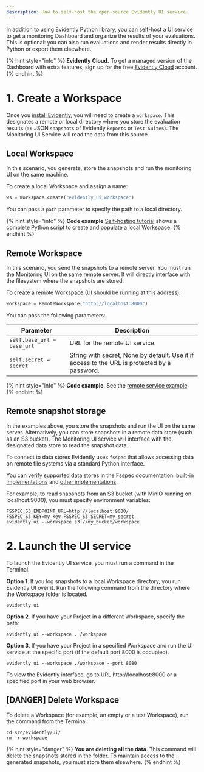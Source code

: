 ```yaml
---
description: How to self-host the open-source Evidently UI service.
---
```


In addition to using Evidently Python library, you can self-host a UI service to get a monitoring Dashboard and organize the results of your evaluations. This is optional: you can also run evaluations and render results directly in Python or export them elsewhere.

{% hint style="info" %}
**Evidently Cloud.** To get a managed version of the Dashboard with extra features, sign up for the free [Evidently Cloud](cloud_account.md) account.
{% endhint %}

# 1. Create a Workspace

Once you [install Evidently](install-evidently.md), you will need to create a `workspace`. This designates a remote or local directory where you store the evaluation results (as JSON `snapshots` of Evidently `Reports` or `Test Suites`). The Monitoring UI Service will read the data from this source. 

## Local Workspace

In this scenario, you generate, store the snapshots and run the monitoring UI on the same machine.

To create a local Workspace and assign a name:

```python
ws = Workspace.create("evidently_ui_workspace")
```

You can pass a `path` parameter to specify the path to a local directory.

{% hint style="info" %}
**Code example** [Self-hosting tutorial](../examples/tutorial-monitoring.md) shows a complete Python script to create and populate a local Workspace.
{% endhint %}

## Remote Workspace

In this scenario, you send the snapshots to a remote server. You must run the Monitoring UI on the same remote server. It will directly interface with the filesystem where the snapshots are stored.

To create a remote Workspace (UI should be running at this address):

```python
workspace = RemoteWorkspace("http://localhost:8000")
```

You can pass the following parameters:

| Parameter | Description |
|---|---|
| `self.base_url = base_url` | URL for the remote UI service. |
| `self.secret = secret` | String with secret, None by default. Use it if access to the URL is protected by a password. |

{% hint style="info" %}
**Code example**. See the [remote service example](https://github.com/evidentlyai/evidently/tree/main/examples/service).
{% endhint %}

## Remote snapshot storage

In the examples above, you store the snapshots and run the UI on the same server. Alternatively, you can store snapshots in a remote data store (such as an S3 bucket). The Monitoring UI service will interface with the designated data store to read the snapshot data.

To connect to data stores Evidently uses `fsspec` that allows accessing data on remote file systems via a standard Python interface. 

You can verify supported data stores in the Fsspec documentation: [built-in implementations](https://filesystem-spec.readthedocs.io/en/latest/api.html#built-in-implementations) and [other implementations](https://filesystem-spec.readthedocs.io/en/latest/api.html#other-known-implementations).

For example, to read snapshots from an S3 bucket (with MinIO running on localhost:9000), you must specify environment variables:

```
FSSPEC_S3_ENDPOINT_URL=http://localhost:9000/
FSSPEC_S3_KEY=my_key FSSPEC_S3_SECRET=my_secret
evidently ui --workspace s3://my_bucket/workspace
```

# 2. Launch the UI service

To launch the Evidently UI service, you must run a command in the Terminal.

**Option 1**. If you log snapshots to a local Workspace directory, you run Evidently UI over it. Run the following command from the directory where the Workspace folder is located.

```
evidently ui
```

**Option 2**. If you have your Project in a different Workspace, specify the path:

```
evidently ui --workspace . /workspace
```

**Option 3**. If you have your Project in a specified Workspace and run the UI service at the specific port (if the default port 8000 is occupied).

```
evidently ui --workspace ./workspace --port 8080
```

To view the Evidently interface, go to URL http://localhost:8000 or a specified port in your web browser.

## [DANGER] Delete Workspace

To delete a Workspace (for example, an empty or a test Workspace), run the command from the Terminal:

```
cd src/evidently/ui/
rm -r workspace
```

{% hint style="danger" %}
**You are deleting all the data**. This command will delete the snapshots stored in the folder. To maintain access to the generated snapshots, you must store them elsewhere.
{% endhint %}
